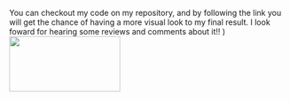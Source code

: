 You can checkout my code on my repository, and by following the link you will get the chance of having a more visual look to my final result. I look foward for hearing some
reviews and comments about it!! ) 
<a href="https://blissful-bhaskara-296940.netlify.app/">
 <img src="![image](https://user-images.githubusercontent.com/81932784/124680272-6d015380-de9c-11eb-92a2-02a6b3593e5b.png)" width="200px" height="100px" > </a>
